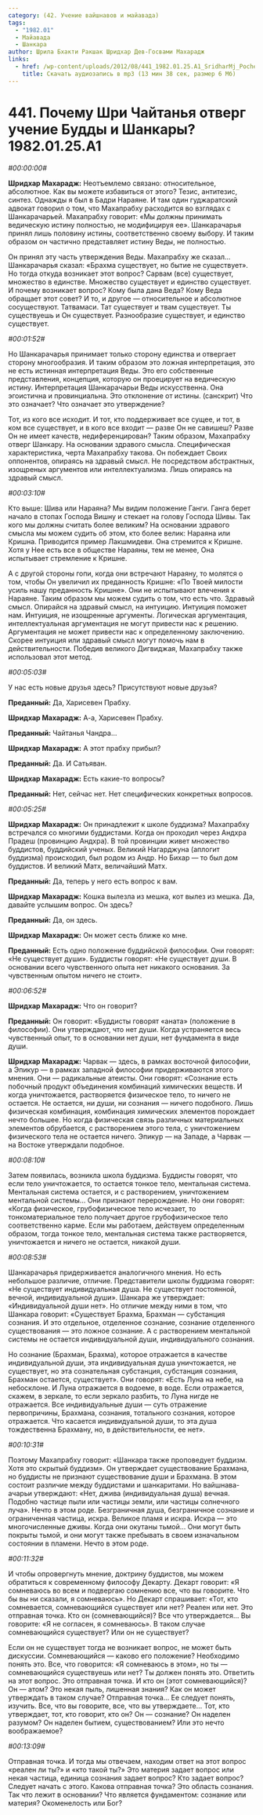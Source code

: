 ```yaml
---
category: (42. Учение вайшнавов и майавада)
tags:
  - "1982.01"
  - Майавада
  - Шанкара
author: Шрила Бхакти Ракшак Шридхар Дев-Госвами Махарадж
links:
  - href: /wp-content/uploads/2012/08/441_1982.01.25.A1_SridharMj_Pochemu_Shri_Chaitanya_otverg_ucheniye_Buddy_i_Shankary-.mp3
    title: Скачать аудиозапись в mp3 (13 мин 38 сек, размер 6 Мб)
---
```


# 441. Почему Шри Чайтанья отверг учение Будды и Шанкары? 1982.01.25.A1

*#00:00:00#*

**Шридхар Махарадж:** Неотъемлемо связано: относительное, абсолютное. Как вы можете избавиться от этого? Тезис, антитезис, синтез. Однажды я был в Бадри Нараяне. И там один гуджаратский адвокат говорил о том, что Махапрабху расходится во взглядах с Шанкарачарьей. Махапрабху говорит: «Мы должны принимать ведическую истину полностью, не модифицируя ее». Шанкарачарья принял лишь половину истины, соответственно своему выбору. И таким образом он частично представляет истину Веды, не полностью.

Он принял эту часть утверждения Веды. Махапрабху же сказал… Шанкарачарья сказал: «Брахма существует, но бытие не существует». Но тогда откуда возникает этот вопрос? Сарвам (все) существует, множество в единстве. Множество существует и единство существует. И почему возникает вопрос? Кому была дана Веда? Кому Веда обращает этот совет? И то, и другое — относительное и абсолютное сосуществуют. Татвамаси. Тат существует и твам существует. Ты существуешь и Он существует. Разнообразие существует, и единство существует.

*#00:01:52#*

Но Шанкарачарья принимает только сторону единства и отвергает сторону многообразия. И таким образом это ложная интерпретация, это не есть истинная интерпретация Веды. Это его собственные представления, концепция, которую он проецирует на ведическую истину. Интерпретация Шанкарачарьи Веды искусственна. Она эгоистична и провинциальна. Это отклонение от истины. (санскрит) Что это означает? Что означает это утверждение?

Тот, из кого все исходит. И тот, кто поддерживает все сущее, и тот, в ком все существует, и в кого все входит — разве Он не савишеш? Разве Он не имеет качеств, недиференцирован? Таким образом, Махапрабху отверг Шанкару. На основании здравого смысла. Специфическая характеристика, черта Махапрабху такова. Он побеждает Своих оппонентов, опираясь на здравый смысл. Не посредством абстрактных, изощреных аргументов или интеллектуализма. Лишь опираясь на здравый смысл.

*#00:03:10#*

Кто выше: Шива или Нараяна? Мы видим положение Ганги. Ганга берет начало в стопах Господа Вишну и стекает на голову Господа Шивы. Так кого мы должны считать более великим? На основании здравого смысла мы можем судить об этом, кто более велик: Нараяна или Кришна. Приводится пример Лакшмидеви. Она стремится к Кришне. Хотя у Нее есть все в обществе Нараяны, тем не менее, Она испытывает стремление к Кришне.

А с другой стороны гопи, когда они встречают Нараяну, то молятся о том, чтобы Он увеличил их преданность Кришне: «По Твоей милости усиль нашу преданность Кришне». Они не испытывают влечения к Нараяне. Таким образом мы можем судить о том, что есть что. Здравый смысл. Опирайся на здравый смысл, на интуицию. Интуиция поможет нам. Интуиция, не изощренные аргументы. Логическая аргументация, интеллектуальная аргументация не могут привести нас к решению. Аргументация не может привести нас к определенному заключению. Скорее интуиция или здравый смысл могут помочь нам в действительности. Победив великого Дигвиджая, Махапрабху также использовал этот метод.

*#00:05:03#*

У нас есть новые друзья здесь? Присутствуют новые друзья?

**Преданный:** Да, Харисевен Прабху.

**Шридхар Махарадж:** А-а, Харисевен Прабху.

**Преданный:** Чайтанья Чандра…

**Шридхар Махарадж:** А этот прабху прибыл?

**Преданный:** Да. И Сатьяван.

**Шридхар Махарадж:** Есть какие-то вопросы?

**Преданный:** Нет, сейчас нет. Нет специфических конкретных вопросов.

*#00:05:25#*

**Шридхар Махарадж:** Он принадлежит к школе буддизма? Махапрабху встречался со многими буддистами. Когда он проходил через Андхра Прадеш (провинцию Андхра). В той провинции живет множество буддистов, буддийский ученых. Великий Нагарджуна (аплогит буддизма) происходил, был родом из Андр. Но Бихар — то был дом буддистов. И великий Матх, величайший Матх.

**Преданный:** Да, теперь у него есть вопрос к вам.

**Шридхар Махарадж:** Кошка вылезла из мешка, кот вылез из мешка. Да, давайте услышим вопрос. Он здесь?

**Преданный:** Да, он здесь.

**Шридхар Махарадж:** Он может сесть ближе ко мне.

**Преданный:** Есть одно положение буддийской философии. Они говорят: «Не существует души». Буддисты говорят: «Не существует души. В основании всего чувственного опыта нет никакого основания. За чувственным опытом ничего не стоит».

*#00:06:52#*

**Шридхар Махарадж:** Что он говорит?

**Преданный:** Он говорит: «Буддисты говорят «аната» (положение в философии). Они утверждают, что нет души. Когда устраняется весь чувственный опыт, то в основании нет души, нет фундамента в виде души.

**Шридхар Махарадж:** Чарвак — здесь, в рамках восточной философии, а Эпикур — в рамках западной философии придерживаются этого мнения. Они — радикальные атеисты. Они говорят: «Сознание есть побочный продукт объединения комбинаций химических веществ. И когда уничтожается, растворяется физическое тело, то ничего не остается. Не остается, ни души, ни сознания — ничего подобного. Лишь физическая комбинация, комбинация химических элементов порождает нечто большее. Но когда физическая связь различных материальных элементов обрубается, с растворением этого тела, с уничтожением физического тела не остается ничего. Эпикур — на Западе, а Чарвак — на Востоке утверждали подобное.

*#00:08:10#*

Затем появилась, возникла школа буддизма. Буддисты говорят, что если тело уничтожается, то остается тонкое тело, ментальная система. Ментальная система остается, и с растворением, уничтожением ментальной системы… Они признают перерождение. Но они говорят: «Когда физическое, грубофизическое тело исчезает, то тонкоматериальное тело получает другое грубофизическое тело соответственно карме. Если мы работаем, действуем определенным образом, тогда тонкое тело, ментальная система также растворяется, уничтожается и ничего не остается, никакой души.

*#00:08:53#*

Шанкарачарья придерживается аналогичного мнения. Но есть небольшое различие, отличие. Представители школы буддизма говорят: «Не существует индивидуальная душа. Не существует постоянной, вечной, индивидуальной души». Шанкара же утверждает: «Индивидуальной души нет». Но отличие между ними в том, что Шанкара говорит: «Существует Брахма, Брахман — субстанция сознания. И это отдельное, отделенное сознание, сознание отделенного существования — это ложное сознание. А с растворением ментальной системы не остается индивидуальной души, индивидуального сознания.

Но сознание (Брахман, Брахма), которое отражается в качестве индивидуальной души, эта индивидуальная душа уничтожается, не существует, но эта сознательная субстанция, субстанция сознания, Брахман остается, существует». Они говорят: «Есть Луна на небе, на небосклоне. И Луна отражается в водоеме, в воде. Если отражается, скажем, в зеркале, то если зеркало разбить, то Луна нигде не отражается. Все индивидуальные души — суть отражение первопричины, Брахмана, сознания, тотального сознания, которое отражается. Что касается индивидуальной души, то эта душа тождественна Брахману, но, в действительности, ее нет».

*#00:10:31#*

Поэтому Махапрабху говорит: «Шанкара также проповедует буддизм. Хотя это скрытый буддизм». Он утверждает существование Брахмана, но буддисты не признают существование души и Брахмана. В этом состоит различие между буддистами и шанкаритами. Но вайшнава-ачарьи утверждают: «Нет, джива (индивидуальная душа) вечная. Подобно частице пыли или частицы земли, или частицы солнечного луча». Нечто в этом роде. Безграничная душа, безграничное сознание и ограниченная частица, искра. Великое пламя и искра. Искра — это многочисленные дживы. Когда они окутаны тьмой… Они могут быть покрыты тьмой, и они могут также пребывать в своем изначальном состоянии в пламени. Нечто в этом роде.

*#00:11:32#*

И чтобы опровергнуть мнение, доктрину буддистов, мы можем обратиться к современному философу Декарту. Декарт говорит: «Я сомневаюсь во всем и подвергаю сомнению все, что вы говорите. Что бы вы ни сказали, я сомневаюсь». Но Декарт спрашивает: «Тот, кто сомневается, сомневающийся существует или нет? Реален или нет. Это отправная точка. Кто он (сомневающийся)? Все что утверждается… Вы говорите: «Я не согласен, я сомневаюсь». В таком случае сомневающийся существует? Или он не существует?

Если он не существует тогда не возникает вопрос, не может быть дискуссии. Сомневающийся — каково его положение? Необходимо понять это. Все, что говорится: «Я сомневаюсь в этом», но ты — сомневающийся существуешь или нет? Ты должен понять это. Ответить на этот вопрос. Это отправная точка. И кто он (этот сомневающийся)? Он — атом? Это некая пыль, лишенная знания? Как он может утверждать в таком случае? Отправная точка… Ее следует понять, изучить. Все, что вы говорите, все, что вы утверждаете… Тот, кто утверждает, тот, кто говорит, кто он? Он — сознание? Он наделен разумом? Он наделен бытием, существованием? Или это нечто воображаемое?

*#00:13:09#*

Отправная точка. И тогда мы отвечаем, находим ответ на этот вопрос «реален ли ты?» и «кто такой ты?» Это материя задает вопрос или некая частица, единица сознания задает вопрос? Кто задает вопрос? Следует начать с этого. Какова отправная точка? Это область сознания. Так что лежит в основании? Что является фундаментом: сознание или материя? Окоменелость или Бог?

